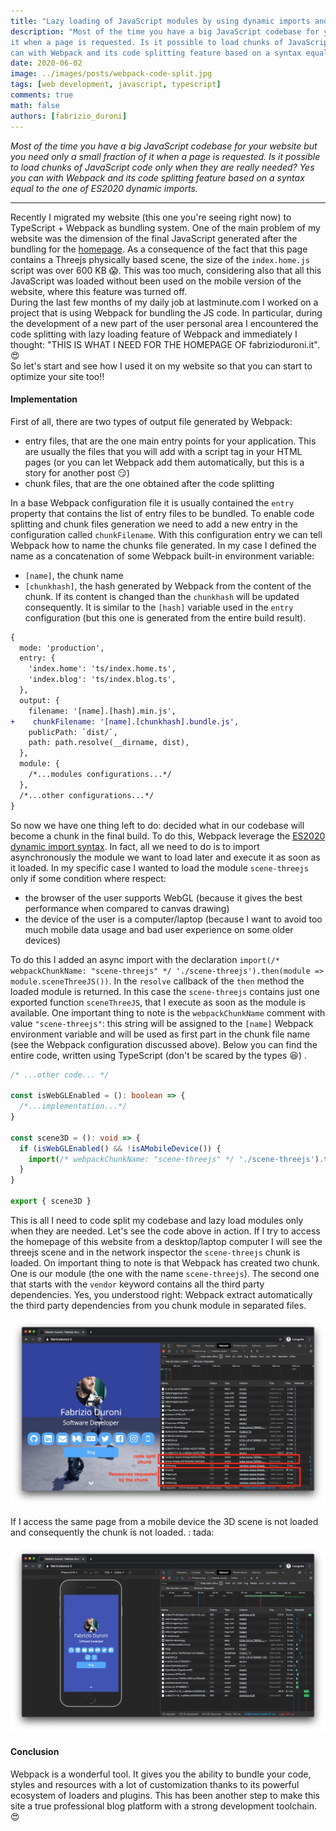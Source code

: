 ```yaml
---
title: "Lazy loading of JavaScript modules by using dynamic imports and code splitting with Webpack"
description: "Most of the time you have a big JavaScript codebase for your website but you need only a small fraction of
it when a page is requested. Is it possible to load chunks of JavaScript code only when they are really needed? Yes you
can with Webpack and its code splitting feature based on a syntax equal to the one of ES2020 dynamic imports."
date: 2020-06-02
image: ../images/posts/webpack-code-split.jpg
tags: [web development, javascript, typescript]
comments: true
math: false
authors: [fabrizio_duroni]
---
```


*Most of the time you have a big JavaScript codebase for your website but you need only a small fraction of it when a
page is requested. Is it possible to load chunks of JavaScript code only when they are really needed? Yes you can with
Webpack and its code splitting feature based on a syntax equal to the one of ES2020 dynamic imports.*

---

Recently I migrated my website (this one you're seeing right now) to TypeScript + Webpack as bundling system. One of the
main problem of my website was the dimension of the final JavaScript generated after the bundling for
the [homepage](/ "fabrizio duroni home"). As a consequence of the fact that this page contains a Threejs physically
based scene, the size of the `index.home.js` script was over 600 KB :scream:. This was too much, considering also that
all this JavaScript was loaded without been used on the mobile version of the website, where this feature was turned
off.  
During the last few months of my daily job at lastminute.com I worked on a project that is using Webpack for bundling
the JS code. In particular, during the development of a new part of the user personal area I encountered the code
splitting with lazy loading feature of Webpack and immediately I thought: "THIS IS WHAT I NEED FOR THE HOMEPAGE OF
fabrizioduroni.it". :heart_eyes:  
So let's start and see how I used it on my website so that you can start to optimize your site too!!

#### Implementation

First of all, there are two types of output file generated by Webpack:

- entry files, that are the one main entry points for your application. This are usually the files that you will add
  with a script tag in your HTML pages (or you can let Webpack add them automatically, but this is a story for another
  post :smirk:)
- chunk files, that are the one obtained after the code splitting

In a base Webpack configuration file it is usually contained the `entry` property that contains the list of entry files
to be bundled. To enable code splitting and chunk files generation we need to add a new entry in the configuration
called `chunkFilename`. With this configuration entry we can tell Webpack how to name the chunks file generated. In my
case I defined the name as a concatenation of some Webpack built-in environment variable:

- `[name]`, the chunk name
- `[chunkhash]`, the hash generated by Webpack from the content of the chunk. If its content is changed than
  the `chunkhash` will be updated consequently. It is similar to the `[hash]` variable used in the `entry`
  configuration (but this one is generated from the entire build result).

```diff
{
  mode: 'production',
  entry: {
    'index.home': 'ts/index.home.ts',
    'index.blog': 'ts/index.blog.ts',
  },
  output: {
    filename: '[name].[hash].min.js',
+    chunkFilename: '[name].[chunkhash].bundle.js',
    publicPath: `dist/`,
    path: path.resolve(__dirname, dist),
  },
  module: {
    /*...modules configurations...*/
  },
  /*...other configurations...*/
}
```

So now we have one thing left to do: decided what in our codebase will become a chunk in the final build. To do this,
Webpack leverage the [ES2020 dynamic import syntax](https://github.com/tc39/proposal-dynamic-import). In fact, all we
need to do is to import asynchronously the module we want to load later and execute it as soon as it loaded. In my
specific case I wanted to load the module `scene-threejs` only if some condition where respect:

- the browser of the user supports WebGL (because it gives the best performance when compared to canvas drawing)
- the device of the user is a computer/laptop (because I want to avoid too much mobile data usage and bad user
  experience on some older devices)

To do this I added an async import with the
declaration `import(/* webpackChunkName: "scene-threejs" */ './scene-threejs').then(module => module.sceneThreeJS())`.
In the `resolve` callback of the `then` method the loaded module is returned. In this case the `scene-threejs` contains
just one exported function `sceneThreeJS`, that I execute as soon as the module is available. One important thing to
note is the `webpackChunkName` comment with value `"scene-threejs"`: this string will be assigned to the `[name]`
Webpack environment variable and will be used as first part in the chunk file name (see the Webpack configuration
discussed above). Below you can find the entire code, written using TypeScript (don't be scared by the types :laughing:)
.

```typescript
/* ...other code... */

const isWebGLEnabled = (): boolean => {
  /*...implementation...*/
}

const scene3D = (): void => {
  if (isWebGLEnabled() && !isAMobileDevice()) {
    import(/* webpackChunkName: "scene-threejs" */ './scene-threejs').then(module => module.sceneThreeJS())
  }
}

export { scene3D }
```

This is all I need to code split my codebase and lazy load modules only when they are needed. Let's see the code above
in action. If I try to access the homepage of this website from a desktop/laptop computer I will see the threejs scene
and in the network inspector the `scene-threejs` chunk is loaded. On important thing to note is that Webpack has created
two chunk. One is our module (the one with the name `scene-threejs`). The second one that starts with the `vendor`
keyword contains all the third party dependencies. Yes, you understood right: Webpack extract automatically the third
party dependencies from you chunk module in separated files.

![Network inspector for the desktop version of the home of my website](../images/posts/webpack-chunk-desktop.jpg)

If I access the same page from a mobile device the 3D scene is not loaded and consequently the chunk is not loaded. :
tada:

![Network inspector for the mobile version of the home of my website](../images/posts/webpack-chunk-mobile.jpg)

#### Conclusion

Webpack is a wonderful tool. It gives you the ability to bundle your code, styles and resources with a lot of
customization thanks to its powerful ecosystem of loaders and plugins. This has been another step to make this site a
true professional blog platform with a strong development toolchain. :heart_eyes:
